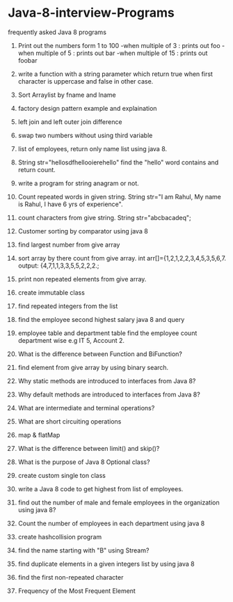 # Java-8-interview-Programs
frequently asked Java 8  programs 

1. Print out the numbers form 1 to 100
	-when multiple of 3 : prints out foo
	-when multiple of 5 : prints out bar
	-when multiple of 15 : prints out foobar
		
2. write a function with a string parameter which return true when first character is uppercase and false in other case.
3. Sort Arraylist by fname and lname
4. factory design pattern example and explaination
5. left join and left outer join difference
6. swap two numbers without using third variable
7. list of employees, return only  name list using java 8.
8. String str="hellosdfhellooierehello"
	find the "hello" word contains and return count.
9. write a program for string anagram or not.
10. Count repeated words in given string. String str="I am Rahul, My name is Rahul, I have 6 yrs of experience".
11. count characters from give string. String str="abcbacadeq";
12. Customer sorting by comparator using java 8
13. find largest number from give array
14. sort array by there count from give array. 
	int arr[]={1,2,1,2,2,3,4,5,3,5,6,7. output: {4,7,1,1,3,3,5,5,2,2,2.;
15. print non repeated elements from give array.
16. create immutable class
17. find repeated integers from the list
18. find the employee second highest salary java 8 and query
19. employee table and department table
	find the employee count department wise 
		e.g IT 5, Account 2.
20. What is the difference between Function and BiFunction?
21. find element from give array by using binary search.
22. Why static methods are introduced to interfaces from Java 8?
23. Why default methods are introduced to interfaces from Java 8?	
24. What are intermediate and terminal operations?	 
25. What are short circuiting operations
26. map & flatMap
27. What is the difference between limit() and skip()?
28. What is the purpose of Java 8 Optional class?
29. create custom single ton class
30. write a Java 8 code to get highest from list of employees.
31. find out the number of male and female employees in the organization using java 8?
32. Count the number of employees in each department using java 8	
33. create hashcollision program
34. find the name starting with "B" using Stream?
35. find duplicate elements in a given integers list by using java 8
36. find the first non-repeated character
37. Frequency of the Most Frequent Element	
	  	
	  	
